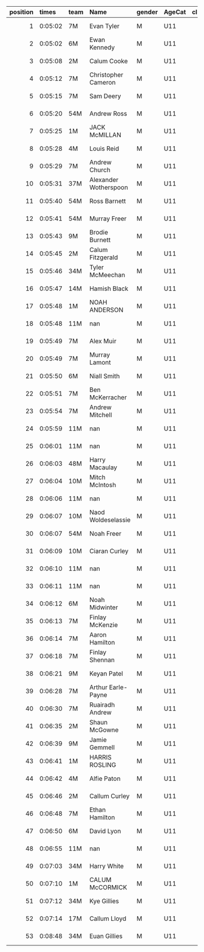 |   position | times   | team   | Name                  | gender   | AgeCat   |   clubnumber | Club name            | Website                               |   finishPosition |
|-----------:|:--------|:-------|:----------------------|:---------|:---------|-------------:|:---------------------|:--------------------------------------|-----------------:|
|          1 | 0:05:02 | 7M     | Evan Tyler            | M        | U11      |            7 | Giffnock North AC    | https://www.giffnocknorth.co.uk/      |                1 |
|          2 | 0:05:02 | 6M     | Ewan Kennedy          | M        | U11      |            6 | Cambuslang Harriers  | https://cambuslangharriers.org/       |                2 |
|          3 | 0:05:08 | 2M     | Calum Cooke           | M        | U11      |            2 | Kilmarnock H&AC      | http://www.kilmarnockharriers.com/    |                3 |
|          4 | 0:05:12 | 7M     | Christopher Cameron   | M        | U11      |            7 | Giffnock North AC    | https://www.giffnocknorth.co.uk/      |                4 |
|          5 | 0:05:15 | 7M     | Sam Deery             | M        | U11      |            7 | Giffnock North AC    | https://www.giffnocknorth.co.uk/      |                5 |
|          6 | 0:05:20 | 54M    | Andrew Ross           | M        | U11      |           54 | VP-Glasgow           | https://www.vp-glasgow.com            |                6 |
|          7 | 0:05:25 | 1M     | JACK McMILLAN         | M        | U11      |            1 | East Kilbride AC     | http://www.ekac.org.uk/               |                7 |
|          8 | 0:05:28 | 4M     | Louis Reid            | M        | U11      |            4 | Inverclyde AC        | https://www.inverclydeac.org/         |                8 |
|          9 | 0:05:29 | 7M     | Andrew Church         | M        | U11      |            7 | Giffnock North AC    | https://www.giffnocknorth.co.uk/      |                9 |
|         10 | 0:05:31 | 37M    | Alexander Wotherspoon | M        | U11      |           37 | Law & District AAC   | http://www.lawaac.co.uk/              |               10 |
|         11 | 0:05:40 | 54M    | Ross Barnett          | M        | U11      |           54 | VP-Glasgow           | https://www.vp-glasgow.com            |               11 |
|         12 | 0:05:41 | 54M    | Murray Freer          | M        | U11      |           54 | VP-Glasgow           | https://www.vp-glasgow.com            |               12 |
|         13 | 0:05:43 | 9M     | Brodie Burnett        | M        | U11      |            9 | Garscube Harriers    | https://www.garscubeharriers.org.uk/  |               13 |
|         14 | 0:05:45 | 2M     | Calum Fitzgerald      | M        | U11      |            2 | Kilmarnock H&AC      | http://www.kilmarnockharriers.com/    |               14 |
|         15 | 0:05:46 | 34M    | Tyler McMeechan       | M        | U11      |           34 | Kilbarchan AAC       | https://kilbarchanaac.org.uk/         |               15 |
|         16 | 0:05:47 | 14M    | Hamish Black          | M        | U11      |           14 | Ayr Seaforth AC      | https://www.ayrseaforth.co.uk/        |               16 |
|         17 | 0:05:48 | 1M     | NOAH ANDERSON         | M        | U11      |            1 | East Kilbride AC     | http://www.ekac.org.uk/               |               17 |
|         18 | 0:05:48 | 11M    | nan                   | M        | U11      |           11 | Airdrie Harriers     | http://airdrieharriers.org/           |               18 |
|         19 | 0:05:49 | 7M     | Alex Muir             | M        | U11      |            7 | Giffnock North AC    | https://www.giffnocknorth.co.uk/      |               19 |
|         20 | 0:05:49 | 7M     | Murray Lamont         | M        | U11      |            7 | Giffnock North AC    | https://www.giffnocknorth.co.uk/      |               20 |
|         21 | 0:05:50 | 6M     | Niall Smith           | M        | U11      |            6 | Cambuslang Harriers  | https://cambuslangharriers.org/       |               21 |
|         22 | 0:05:51 | 7M     | Ben McKerracher       | M        | U11      |            7 | Giffnock North AC    | https://www.giffnocknorth.co.uk/      |               22 |
|         23 | 0:05:54 | 7M     | Andrew Mitchell       | M        | U11      |            7 | Giffnock North AC    | https://www.giffnocknorth.co.uk/      |               23 |
|         24 | 0:05:59 | 11M    | nan                   | M        | U11      |           11 | Airdrie Harriers     | http://airdrieharriers.org/           |               24 |
|         25 | 0:06:01 | 11M    | nan                   | M        | U11      |           11 | Airdrie Harriers     | http://airdrieharriers.org/           |               25 |
|         26 | 0:06:03 | 48M    | Harry Macaulay        | M        | U11      |           48 | Springburn Harriers  | https://www.springburnharriers.co.uk/ |               26 |
|         27 | 0:06:04 | 10M    | Mitch McIntosh        | M        | U11      |           10 | Shettleston Harriers | http://shettlestonharriers.org.uk/    |               27 |
|         28 | 0:06:06 | 11M    | nan                   | M        | U11      |           11 | Airdrie Harriers     | http://airdrieharriers.org/           |               28 |
|         29 | 0:06:07 | 10M    | Naod Woldeselassie    | M        | U11      |           10 | Shettleston Harriers | http://shettlestonharriers.org.uk/    |               29 |
|         30 | 0:06:07 | 54M    | Noah Freer            | M        | U11      |           54 | VP-Glasgow           | https://www.vp-glasgow.com            |               30 |
|         31 | 0:06:09 | 10M    | Ciaran Curley         | M        | U11      |           10 | Shettleston Harriers | http://shettlestonharriers.org.uk/    |               31 |
|         32 | 0:06:10 | 11M    | nan                   | M        | U11      |           11 | Airdrie Harriers     | http://airdrieharriers.org/           |               32 |
|         33 | 0:06:11 | 11M    | nan                   | M        | U11      |           11 | Airdrie Harriers     | http://airdrieharriers.org/           |               33 |
|         34 | 0:06:12 | 6M     | Noah Midwinter        | M        | U11      |            6 | Cambuslang Harriers  | https://cambuslangharriers.org/       |               34 |
|         35 | 0:06:13 | 7M     | Finlay McKenzie       | M        | U11      |            7 | Giffnock North AC    | https://www.giffnocknorth.co.uk/      |               35 |
|         36 | 0:06:14 | 7M     | Aaron Hamilton        | M        | U11      |            7 | Giffnock North AC    | https://www.giffnocknorth.co.uk/      |               36 |
|         37 | 0:06:18 | 7M     | Finlay Shennan        | M        | U11      |            7 | Giffnock North AC    | https://www.giffnocknorth.co.uk/      |               37 |
|         38 | 0:06:21 | 9M     | Keyan Patel           | M        | U11      |            9 | Garscube Harriers    | https://www.garscubeharriers.org.uk/  |               38 |
|         39 | 0:06:28 | 7M     | Arthur Earle-Payne    | M        | U11      |            7 | Giffnock North AC    | https://www.giffnocknorth.co.uk/      |               39 |
|         40 | 0:06:30 | 7M     | Ruairadh Andrew       | M        | U11      |            7 | Giffnock North AC    | https://www.giffnocknorth.co.uk/      |               40 |
|         41 | 0:06:35 | 2M     | Shaun McGowne         | M        | U11      |            2 | Kilmarnock H&AC      | http://www.kilmarnockharriers.com/    |               41 |
|         42 | 0:06:39 | 9M     | Jamie Gemmell         | M        | U11      |            9 | Garscube Harriers    | https://www.garscubeharriers.org.uk/  |               42 |
|         43 | 0:06:41 | 1M     | HARRIS ROSLING        | M        | U11      |            1 | East Kilbride AC     | http://www.ekac.org.uk/               |               43 |
|         44 | 0:06:42 | 4M     | Alfie Paton           | M        | U11      |            4 | Inverclyde AC        | https://www.inverclydeac.org/         |               44 |
|         45 | 0:06:46 | 2M     | Callum Curley         | M        | U11      |            2 | Kilmarnock H&AC      | http://www.kilmarnockharriers.com/    |               45 |
|         46 | 0:06:48 | 7M     | Ethan Hamilton        | M        | U11      |            7 | Giffnock North AC    | https://www.giffnocknorth.co.uk/      |               46 |
|         47 | 0:06:50 | 6M     | David Lyon            | M        | U11      |            6 | Cambuslang Harriers  | https://cambuslangharriers.org/       |               47 |
|         48 | 0:06:55 | 11M    | nan                   | M        | U11      |           11 | Airdrie Harriers     | http://airdrieharriers.org/           |               48 |
|         49 | 0:07:03 | 34M    | Harry White           | M        | U11      |           34 | Kilbarchan AAC       | https://kilbarchanaac.org.uk/         |               49 |
|         50 | 0:07:10 | 1M     | CALUM McCORMICK       | M        | U11      |            1 | East Kilbride AC     | http://www.ekac.org.uk/               |               50 |
|         51 | 0:07:12 | 34M    | Kye Gillies           | M        | U11      |           34 | Kilbarchan AAC       | https://kilbarchanaac.org.uk/         |               51 |
|         52 | 0:07:14 | 17M    | Callum Lloyd          | M        | U11      |           17 | Calderglen Harriers  | http://www.calderglenharriers.org.uk/ |               52 |
|         53 | 0:08:48 | 34M    | Euan Gillies          | M        | U11      |           34 | Kilbarchan AAC       | https://kilbarchanaac.org.uk/         |               53 |